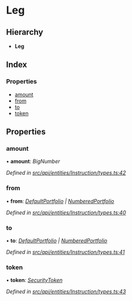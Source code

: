 # Leg

## Hierarchy

* **Leg**

## Index

### Properties

* [amount](leg.md#amount)
* [from](leg.md#from)
* [to](leg.md#to)
* [token](leg.md#token)

## Properties

### amount

• **amount**: _BigNumber_

_Defined in_ [_src/api/entities/Instruction/types.ts:42_](https://github.com/PolymathNetwork/polymesh-sdk/blob/5b409784/src/api/entities/Instruction/types.ts#L42)

### from

• **from**: [_DefaultPortfolio_](../classes/defaultportfolio.md) _\|_ [_NumberedPortfolio_](../classes/numberedportfolio.md)

_Defined in_ [_src/api/entities/Instruction/types.ts:40_](https://github.com/PolymathNetwork/polymesh-sdk/blob/5b409784/src/api/entities/Instruction/types.ts#L40)

### to

• **to**: [_DefaultPortfolio_](../classes/defaultportfolio.md) _\|_ [_NumberedPortfolio_](../classes/numberedportfolio.md)

_Defined in_ [_src/api/entities/Instruction/types.ts:41_](https://github.com/PolymathNetwork/polymesh-sdk/blob/5b409784/src/api/entities/Instruction/types.ts#L41)

### token

• **token**: [_SecurityToken_](../classes/securitytoken.md)

_Defined in_ [_src/api/entities/Instruction/types.ts:43_](https://github.com/PolymathNetwork/polymesh-sdk/blob/5b409784/src/api/entities/Instruction/types.ts#L43)

